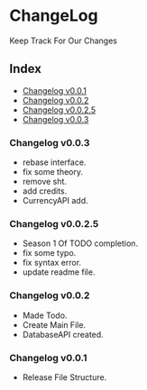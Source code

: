 # ChangeLog
Keep Track For Our Changes

## Index
- [Changelog v0.0.1]()
- [Changelog v0.0.2]()
- [Changelog v0.0.2.5]()
- [Changelog v0.0.3]()


### Changelog v0.0.3
- rebase interface.
- fix some theory.
- remove sht.
- add credits.
- CurrencyAPI add.

### Changelog v0.0.2.5
- Season 1 Of TODO completion.
- fix some typo.
- fix syntax error.
- update readme file.

### Changelog v0.0.2
- Made Todo.
- Create Main File.
- DatabaseAPI created.

### Changelog v0.0.1
- Release File Structure.
